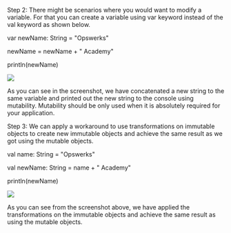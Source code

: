 Step 2: There might be scenarios where you would want to modify a variable. For that you can create a variable using var keyword instead of the val keyword as shown below.

var newName: String = "Opswerks"

newName = newName + " Academy"

println(newName)

![](https://github.com/dynbn/katacoda-scenarios/blob/main/apache-spark/apache-spark-scala/screenshots/spark-scala-var.png?raw=true)

As you can see in the screenshot, we have concatenated a new string to the same variable and printed out the new string to the console using mutability. Mutability should be only used when it is absolutely required for your application.

Step 3: We can apply a workaround to use transformations on immutable objects to create new immutable objects and achieve the same result as we got using the mutable objects.

val name: String = "Opswerks"

val newName: String = name + " Academy"

println(newName)

![](https://github.com/dynbn/katacoda-scenarios/blob/main/apache-spark/apache-spark-scala/screenshots/spark-scala-val2.png?raw=true)

As you can see from the screenshot above, we have applied the transformations on the immutable objects and achieve the same result as using the mutable objects.